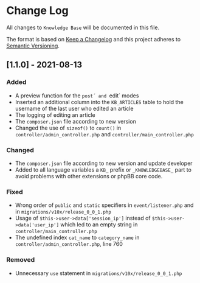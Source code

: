 # Change Log
All changes to `Knowledge Base` will be documented in this file.

The format is based on [Keep a Changelog](http://keepachangelog.com/)
and this project adheres to [Semantic Versioning](http://semver.org/).

## [1.1.0] - 2021-08-13

### Added
- A preview function for the `post´ and `edit` modes
- Inserted an additional column into the `KB_ARTICLES` table to hold the username of the last user who edited an article
- The logging of editing an article
- The `composer.json` file according to new version
- Changed the use of `sizeof()` to `count()` in `controller/admin_controller.php` and `controller/main_controller.php`

### Changed
- The `composer.json` file according to new version and update developer
- Added to all language variables a `KB_` prefix or `_KNOWLEDGEBASE_` part to avoid problems with other extensions or phpBB core code.

### Fixed
-	Wrong order of `public` and `static` specifiers in `event/listener.php` and in `migrations/v10x/release_0_0_1.php`
-	Usage of `$this->user->data['session_ip']` instead of `$this->user->data['user_ip']` which led to an empty string in `controller/main_controller.php`
-	The undefined index `cat_name` to `category_name` in `controller/admin_controller.php`, line 760

### Removed
-	Unnecessary `use` statement in `migrations/v10x/release_0_0_1.php`
  
